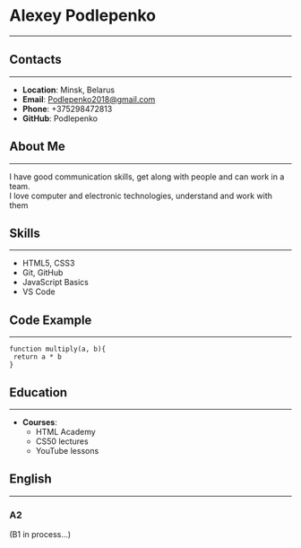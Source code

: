 # Alexey Podlepenko
*********
## Contacts 
*********
* **Location**: Minsk, Belarus
* **Email**: Podlepenko2018@gmail.com
* **Phone**: +375298472813
* **GitHub**: Podlepenko

## About Me
*********
I have good communication skills, get along with people and can work in a team.<br/> I love computer and electronic technologies, understand and work with them

## Skills
*********
* HTML5, CSS3
* Git, GitHub
* JavaScript Basics
* VS Code

## Code Example
*********
```
function multiply(a, b){
 return a * b
}
```
## Education
*********
* **Courses**:
    + HTML Academy
    + CS50 lectures
    + YouTube lessons
    
## English
*********
### A2
(B1 in process…)